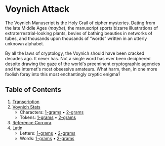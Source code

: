 # Voynich Attack
The Voynich Manuscript is the Holy Grail of cipher mysteries. Dating from the late Middle Ages (*maybe*), the manuscript sports bizarre illustrations of extraterrestrial-looking plants, bevies of bathing beauties in networks of tubes, and thousands upon thousands of “words” written in an utterly unknown alphabet. 

By all the laws of cryptology, the Voynich should have been cracked decades ago. It never has. Not a single word has ever been deciphered despite drawing the gaze of the world's preeminent cryptographic agencies and the internet's most obsessive amateurs. What harm, then, in one more foolish foray into this most enchantingly cryptic enigma?    



## Table of Contents
1. [Transcription](transcription)
1. [Voynich Stats](topics/voynich_stats/1grams)
    - Characters: [1-grams](topics/voynich_stats/1grams) •  [2-grams](topics/voynich_stats/2grams)
    - Tokens: [1-grams](https://github.com/alexanderboxer/voynich-attack) •  [2-grams](https://github.com/alexanderboxer/voynich-attack)
1. [Reference Corpora](https://github.com/alexanderboxer/voynich-attack)
1. [Latin](https://github.com/alexanderboxer/voynich-attack)
    - Letters: [1-grams](https://github.com/alexanderboxer/voynich-attack) •  [2-grams](https://github.com/alexanderboxer/voynich-attack)
    - Words: [1-grams](https://github.com/alexanderboxer/voynich-attack) •  [2-grams](https://github.com/alexanderboxer/voynich-attack)


